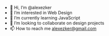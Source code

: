- 👋 Hi, I’m @alexezker
- 👀 I’m interested in Web Design
- 🌱 I’m currently learning JavaScript
- 💞️ I’m looking to collaborate on design projects
- 📫 How to reach me alexezker@gmail.com

<!---
alexezker/alexezker is a ✨ special ✨ repository because its `README.md` (this file) appears on your GitHub profile.
You can click the Preview link to take a look at your changes.
--->
